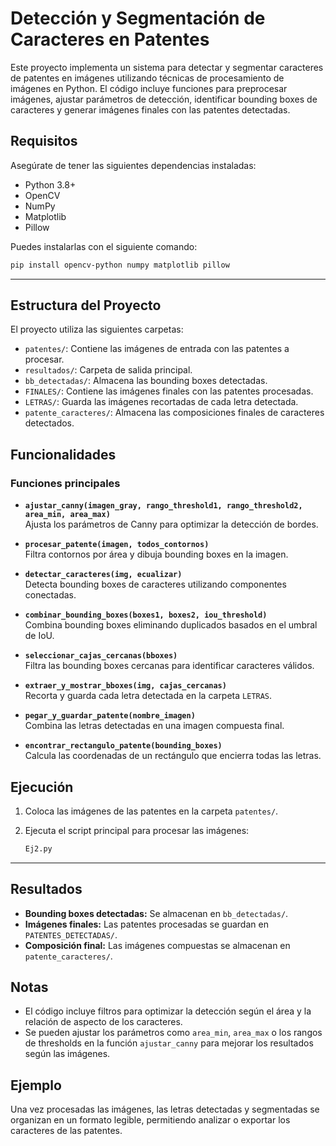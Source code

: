 # Detección y Segmentación de Caracteres en Patentes

Este proyecto implementa un sistema para detectar y segmentar caracteres de patentes en imágenes utilizando técnicas de procesamiento de imágenes en Python. El código incluye funciones para preprocesar imágenes, ajustar parámetros de detección, identificar bounding boxes de caracteres y generar imágenes finales con las patentes detectadas.

## Requisitos

Asegúrate de tener las siguientes dependencias instaladas:

- Python 3.8+
- OpenCV
- NumPy
- Matplotlib
- Pillow

Puedes instalarlas con el siguiente comando:

```bash
pip install opencv-python numpy matplotlib pillow
```


---


## Estructura del Proyecto

El proyecto utiliza las siguientes carpetas:

- `patentes/`: Contiene las imágenes de entrada con las patentes a procesar.
- `resultados/`: Carpeta de salida principal.
- `bb_detectadas/`: Almacena las bounding boxes detectadas.
- `FINALES/`: Contiene las imágenes finales con las patentes procesadas.
- `LETRAS/`: Guarda las imágenes recortadas de cada letra detectada.
- `patente_caracteres/`: Almacena las composiciones finales de caracteres detectados.


## Funcionalidades

### Funciones principales

- **`ajustar_canny(imagen_gray, rango_threshold1, rango_threshold2, area_min, area_max)`**  
  Ajusta los parámetros de Canny para optimizar la detección de bordes.

- **`procesar_patente(imagen, todos_contornos)`**  
  Filtra contornos por área y dibuja bounding boxes en la imagen.

- **`detectar_caracteres(img, ecualizar)`**  
  Detecta bounding boxes de caracteres utilizando componentes conectadas.

- **`combinar_bounding_boxes(boxes1, boxes2, iou_threshold)`**  
  Combina bounding boxes eliminando duplicados basados en el umbral de IoU.

- **`seleccionar_cajas_cercanas(bboxes)`**  
  Filtra las bounding boxes cercanas para identificar caracteres válidos.

- **`extraer_y_mostrar_bboxes(img, cajas_cercanas)`**  
  Recorta y guarda cada letra detectada en la carpeta `LETRAS`.

- **`pegar_y_guardar_patente(nombre_imagen)`**  
  Combina las letras detectadas en una imagen compuesta final.

- **`encontrar_rectangulo_patente(bounding_boxes)`**  
  Calcula las coordenadas de un rectángulo que encierra todas las letras.

## Ejecución

1. Coloca las imágenes de las patentes en la carpeta `patentes/`.
2. Ejecuta el script principal para procesar las imágenes:
   
   ```bash
   Ej2.py
   ```

   
---

## Resultados

- **Bounding boxes detectadas:** Se almacenan en `bb_detectadas/`.
- **Imágenes finales:** Las patentes procesadas se guardan en `PATENTES_DETECTADAS/`.
- **Composición final:** Las imágenes compuestas se almacenan en `patente_caracteres/`.


## Notas

- El código incluye filtros para optimizar la detección según el área y la relación de aspecto de los caracteres.
- Se pueden ajustar los parámetros como `area_min`, `area_max` o los rangos de thresholds en la función `ajustar_canny` para mejorar los resultados según las imágenes.

## Ejemplo

Una vez procesadas las imágenes, las letras detectadas y segmentadas se organizan en un formato legible, permitiendo analizar o exportar los caracteres de las patentes.



